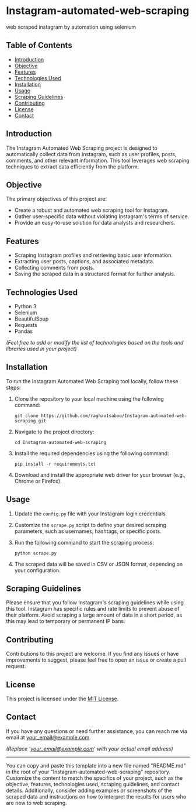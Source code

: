 # Instagram-automated-web-scraping
web scraped instagram by automation using selenium


## Table of Contents
- [Introduction](#introduction)
- [Objective](#objective)
- [Features](#features)
- [Technologies Used](#technologies-used)
- [Installation](#installation)
- [Usage](#usage)
- [Scraping Guidelines](#scraping-guidelines)
- [Contributing](#contributing)
- [License](#license)
- [Contact](#contact)

## Introduction
The Instagram Automated Web Scraping project is designed to automatically collect data from Instagram, such as user profiles, posts, comments, and other relevant information. This tool leverages web scraping techniques to extract data efficiently from the platform.

## Objective
The primary objectives of this project are:
- Create a robust and automated web scraping tool for Instagram.
- Gather user-specific data without violating Instagram's terms of service.
- Provide an easy-to-use solution for data analysts and researchers.

## Features
- Scraping Instagram profiles and retrieving basic user information.
- Extracting user posts, captions, and associated metadata.
- Collecting comments from posts.
- Saving the scraped data in a structured format for further analysis.

## Technologies Used
- Python 3
- Selenium
- BeautifulSoup
- Requests
- Pandas

*(Feel free to add or modify the list of technologies based on the tools and libraries used in your project)*

## Installation
To run the Instagram Automated Web Scraping tool locally, follow these steps:

1. Clone the repository to your local machine using the following command:
   ```
   git clone https://github.com/raghav1saboo/Instagram-automated-web-scraping.git
   ```

2. Navigate to the project directory:
   ```
   cd Instagram-automated-web-scraping
   ```

3. Install the required dependencies using the following command:
   ```
   pip install -r requirements.txt
   ```

4. Download and install the appropriate web driver for your browser (e.g., Chrome or Firefox).

## Usage
1. Update the `config.py` file with your Instagram login credentials.

2. Customize the `scrape.py` script to define your desired scraping parameters, such as usernames, hashtags, or specific posts.

3. Run the following command to start the scraping process:
   ```
   python scrape.py
   ```

4. The scraped data will be saved in CSV or JSON format, depending on your configuration.

## Scraping Guidelines
Please ensure that you follow Instagram's scraping guidelines while using this tool. Instagram has specific rules and rate limits to prevent abuse of their platform. Avoid scraping a large amount of data in a short period, as this may lead to temporary or permanent IP bans.

## Contributing
Contributions to this project are welcome. If you find any issues or have improvements to suggest, please feel free to open an issue or create a pull request.

## License
This project is licensed under the [MIT License](LICENSE).

## Contact
If you have any questions or need further assistance, you can reach me via email at [your_email@example.com](mailto:your_email@example.com).

*(Replace 'your_email@example.com' with your actual email address)*

---

You can copy and paste this template into a new file named "README.md" in the root of your "Instagram-automated-web-scraping" repository. Customize the content to match the specifics of your project, such as the objective, features, technologies used, scraping guidelines, and contact details. Additionally, consider adding examples or screenshots of the scraped data and instructions on how to interpret the results for users who are new to web scraping.
